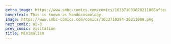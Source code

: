 ```yaml
---
extra_image: https://www.smbc-comics.com/comics/163371033820211008after.png
hovertext: This is known as kondocosmology.
image: https://www.smbc-comics.com/comics/1633710294-20211008.png
next_comic: ai-8
prev_comic: visitation
title: Minimalism
---
```



